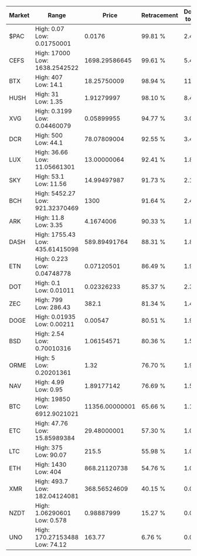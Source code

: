 | Market | Range | Price| Retracement | Doubles to 50% |
| --- | --- | --- | --- | --- |
| $PAC | High: 0.07<br />Low: 0.01750001 | 0.0176 | 99.81 % | 2.49 |
| CEFS | High: 17000<br />Low: 1638.2542522 | 1698.29586645 | 99.61 % | 5.49 |
| BTX | High: 407<br />Low: 14.1 | 18.25750009 | 98.94 % | 11.53 |
| HUSH | High: 31<br />Low: 1.35 | 1.91279997 | 98.10 % | 8.46 |
| XVG | High: 0.3199<br />Low: 0.04460079 | 0.05899955 | 94.77 % | 3.09 |
| DCR | High: 500<br />Low: 44.1 | 78.07809004 | 92.55 % | 3.48 |
| LUX | High: 36.66<br />Low: 11.05661301 | 13.00000064 | 92.41 % | 1.84 |
| SKY | High: 53.1<br />Low: 11.56 | 14.99497987 | 91.73 % | 2.16 |
| BCH | High: 5452.27<br />Low: 921.32370469 | 1300 | 91.64 % | 2.45 |
| ARK | High: 11.8<br />Low: 3.35 | 4.1674006 | 90.33 % | 1.82 |
| DASH | High: 1755.43<br />Low: 435.61415098 | 589.89491764 | 88.31 % | 1.86 |
| ETN | High: 0.223<br />Low: 0.04748778 | 0.07120501 | 86.49 % | 1.90 |
| DOT | High: 0.1<br />Low: 0.01011 | 0.02326233 | 85.37 % | 2.37 |
| ZEC | High: 799<br />Low: 286.43 | 382.1 | 81.34 % | 1.42 |
| DOGE | High: 0.01935<br />Low: 0.00211 | 0.00547 | 80.51 % | 1.96 |
| BSD | High: 2.54<br />Low: 0.70010316 | 1.06154571 | 80.36 % | 1.53 |
| ORME | High: 5<br />Low: 0.20201361 | 1.32 | 76.70 % | 1.97 |
| NAV | High: 4.99<br />Low: 0.95 | 1.89177142 | 76.69 % | 1.57 |
| BTC | High: 19850<br />Low: 6912.9021021 | 11356.00000001 | 65.66 % | 1.18 |
| ETC | High: 47.76<br />Low: 15.85989384 | 29.48000001 | 57.30 % | 1.08 |
| LTC | High: 375<br />Low: 90.07 | 215.5 | 55.98 % | 1.08 |
| ETH | High: 1430<br />Low: 404 | 868.21120738 | 54.76 % | 1.06 |
| XMR | High: 493.7<br />Low: 182.04124081 | 368.56524609 | 40.15 % | 0.00 |
| NZDT | High: 1.06290601<br />Low: 0.578 | 0.98887999 | 15.27 % | 0.00 |
| UNO | High: 170.27153488<br />Low: 74.12 | 163.77 | 6.76 % | 0.00 |
